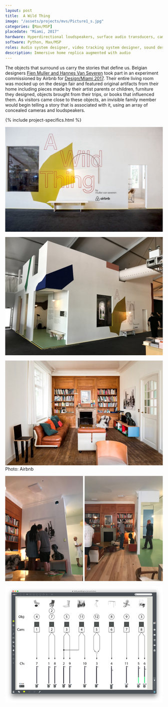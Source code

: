```yaml
---
layout: post
title:  A Wild Thing
image: "/assets/projects/mvs/Picture1_s.jpg"
categories: [Max/MSP]
placedate: "Miami, 2017"
hardware: Hyperdirectional loudspeakers, surface audio transducers, cameras, Raspberry Pis, computer
software: Python, Max/MSP
roles: Audio system designer, video tracking system designer, sound designer, creative developer
description: Immersive home replica augmented with audio
---
```


<div class="project-narrative">
<p>The objects that surround us carry the stories that define us. Belgian designers <a href="https://www.mullervanseveren.be/">Fien Muller and Hannes Van Severen</a> took part in an experiment commissioned by Airbnb for <a href="https://www.designboom.com/design/airbnb-muller-van-severen-a-wild-thing-design-miami-12-06-2017/">Design/Miami 2017</a>. Their entire living room was mocked up on the design fair and featured original artifacts from their home including pieces made by their artist parents or children, furniture they designed, objects brought from their trips, or books that influenced them. As visitors came close to these objects, an invisible family member would begin telling a story that is associated with it, using an array of concealed cameras and loudspeakers.</p>
</div>

{% include project-specifics.html %}

<div class="project-media">
<p><img src="/assets/projects/mvs/Picture1.jpg"></p>
<p><img src="/assets/projects/mvs/mvs_2.jpg"></p>
<p><img src="/assets/projects/mvs/Picture2.jpg"><span class="inline-descr">Photo: Airbnb</span></p>
<p><img src="/assets/projects/mvs/mvs_comp.jpg"></p>
<p><img src="/assets/projects/mvs/mvs_3.png"></p>
</div>